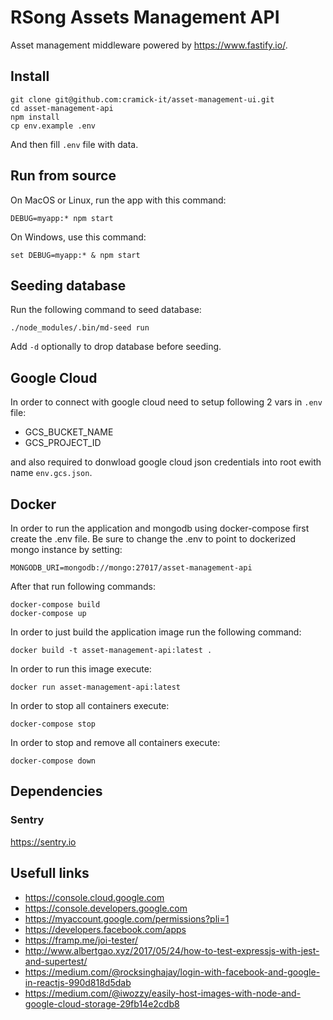 # RSong Assets Management API
Asset management middleware powered by https://www.fastify.io/.  

## Install

```
git clone git@github.com:cramick-it/asset-management-ui.git
cd asset-management-api
npm install
cp env.example .env
```

And then fill `.env` file with data.

## Run from source

On MacOS or Linux, run the app with this command:
```
DEBUG=myapp:* npm start
```

On Windows, use this command:
```
set DEBUG=myapp:* & npm start
```

## Seeding database

Run the following command to seed database:
```
./node_modules/.bin/md-seed run
```
Add `-d` optionally to drop database before seeding.

## Google Cloud

In order to connect with google cloud need to setup following 2 vars in `.env` file:
- GCS_BUCKET_NAME
- GCS_PROJECT_ID

and also required to donwload google cloud json credentials into root ewith name `env.gcs.json`.

## Docker 
In order to run the application and mongodb using docker-compose first create the .env file. Be sure to change the .env to point to dockerized mongo instance by setting:

```
MONGODB_URI=mongodb://mongo:27017/asset-management-api
```

After that run following commands:

```
docker-compose build
docker-compose up
```

In order to just build the application image run the following command:

```
docker build -t asset-management-api:latest .
```

In order to run this image execute:
```
docker run asset-management-api:latest
```

In order to stop all containers execute:
```
docker-compose stop
```

In order to stop and remove all containers execute:
```
docker-compose down
```

## Dependencies

### Sentry

https://sentry.io

## Usefull links
- https://console.cloud.google.com
- https://console.developers.google.com
- https://myaccount.google.com/permissions?pli=1
- https://developers.facebook.com/apps
- https://framp.me/joi-tester/
- http://www.albertgao.xyz/2017/05/24/how-to-test-expressjs-with-jest-and-supertest/
- https://medium.com/@rocksinghajay/login-with-facebook-and-google-in-reactjs-990d818d5dab
- https://medium.com/@iwozzy/easily-host-images-with-node-and-google-cloud-storage-29fb14e2cdb8
